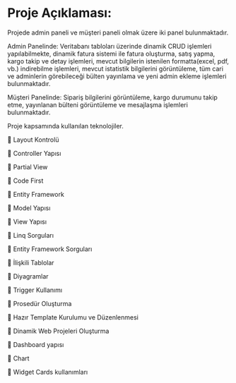 # Proje Açıklaması:
Projede admin paneli ve müşteri paneli olmak üzere iki panel bulunmaktadır. 

Admin Panelinde: Veritabanı tabloları üzerinde dinamik CRUD işlemleri yapılabilmekte, dinamik fatura sistemi ile fatura oluşturma, satış yapma, kargo takip ve detay işlemleri, mevcut bilgilerin istenilen formatta(excel, pdf, vb.) indirebilme işlemleri, mevcut istatistik bilgilerini görüntüleme, tüm cari ve adminlerin görebileceği bülten yayınlama ve yeni admin ekleme işlemleri bulunmaktadır.

Müşteri Panelinde: Sipariş bilgilerini görüntüleme, kargo durumunu takip etme, yayınlanan bülteni görüntüleme ve mesajlaşma işlemleri bulunmaktadır.



Proje kapsamında kullanılan teknolojiler.

📌 Layout Kontrolü

📌 Controller Yapısı

📌 Partial View

📌 Code First

📌 Entity Framework

📌 Model Yapısı

📌 View Yapısı

📌 Linq Sorguları

📌 Entity Framework Sorguları

📌 İlişkili Tablolar

📌 Diyagramlar

📌 Trigger Kullanımı

📌 Prosedür Oluşturma

📌 Hazır Template Kurulumu ve Düzenlenmesi

📌 Dinamik Web Projeleri Oluşturma

📌 Dashboard yapısı

📌 Chart

📌 Widget Cards kullanımları
